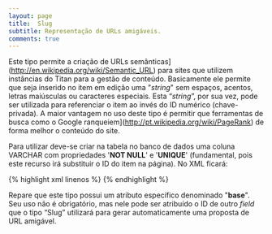 ```yaml
---
layout: page
title:  Slug
subtitle: Representação de URLs amigáveis.
comments: true
---
```


Este tipo permite a criação de URLs semânticas](http://en.wikipedia.org/wiki/Semantic_URL) para sites que utilizem instâncias do Titan para a gestão de conteúdo. Basicamente ele permite que seja inserido no item em edição uma "*string*" sem espaços, acentos, letras maiúsculas ou caracteres especiais. Esta “*string*”, por sua vez, pode ser utilizada para referenciar o item ao invés do ID numérico (chave-privada). A maior vantagem no uso deste tipo é permitir que ferramentas de busca como o Google ranqueiem](http://pt.wikipedia.org/wiki/PageRank) de forma melhor o conteúdo do site.

Para utilizar deve-se criar na tabela no banco de dados uma coluna VARCHAR com propriedades '**NOT NULL**' e '**UNIQUE**' (fundamental, pois este recurso irá substituir o ID do item na página). No XML ficará:

{% highlight xml linenos %}
<field
	type="Slug"
	column="nome_da_coluna"
	label="URL Amigável"
	required="true"
	unique="true"
	max-lenght="512"
	help="Irá compor a URL do link deste item no site principal."
	base="_ID_DO_FIELD_EM_QUE_SERA_BASEADO_"
/>
{% endhighlight %}

Repare que este tipo possui um atributo específico denominado "**base**". Seu uso não é obrigatório, mas nele pode ser atribuído o ID de outro *field* que o tipo “Slug” utilizará para gerar automaticamente uma proposta de URL amigável.
